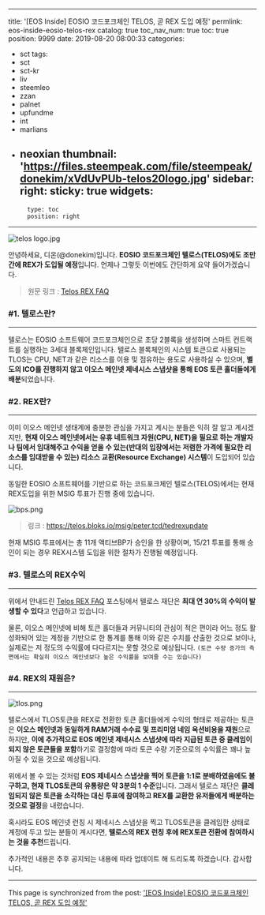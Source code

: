 
---
title: '[EOS Inside] EOSIO 코드포크체인 TELOS, 곧 REX 도입 예정'
permlink: eos-inside-eosio-telos-rex
catalog: true
toc_nav_num: true
toc: true
position: 9999
date: 2019-08-20 08:00:33
categories:
- sct
tags:
- sct
- sct-kr
- liv
- steemleo
- zzan
- palnet
- upfundme
- int
- marlians
- neoxian
thumbnail: 'https://files.steempeak.com/file/steempeak/donekim/xVdUvPUb-telos20logo.jpg'
sidebar:
    right:
        sticky: true
widgets:
    -
        type: toc
        position: right
---


![telos logo.jpg](https://files.steempeak.com/file/steempeak/donekim/xVdUvPUb-telos20logo.jpg)

안녕하세요, 디온(@donekim)입니다. **EOSIO 코드포크체인 텔로스(TELOS)에도 조만간에 REX가 도입될 예정**입니다. 언제나 그렇듯 이번에도 간단하게 요약 들어가겠습니다.

> 원문 링크 : [Telos REX FAQ](https://medium.com/@teloslogical/telos-rex-faqs-573634b1dd7b)

### #1. 텔로스란?
---

텔로스는 EOSIO 소프트웨어 코드포크체인으로 초당 2블록을 생성하며 스마트 컨트랙트를 실행하는 3세대 블록체인입니다. 텔로스 블록체인의 시스템 토큰으로 사용되는 TLOS는 CPU, NET과 같은 리소스를 이용 및 점유하는 용도로 사용하실 수 있으며, **별도의 ICO를 진행하지 않고 이오스 메인넷 제네시스 스냅샷을 통해 EOS 토큰 홀더들에게 배분**되었습니다. 

### #2. REX란?
---

이미 이오스 메인넷 생태계에 충분한 관심을 가지고 계시는 분들은 익히 잘 알고 계시겠지만, **현재 이오스 메인넷에서는 유휴 네트워크 자원(CPU, NET)을 필요로 하는 개발자나 팀에서 임대해주고 수익을 얻을 수 있는(반대의 입장에서는 저렴한 가격에 필요한 리소스를 임대받을 수 있는) 리소스 교환(Resource Exchange) 시스템**이 도입되어 있습니다. 

동일한 EOSIO 소프트웨어를 기반으로 하는 코드포크체인 텔로스(TELOS)에서는 현재 REX도입을 위한 MSIG 투표가 진행 중에 있습니다.

![bps.png](https://files.steempeak.com/file/steempeak/donekim/mPgMlILc-bps.png)

> 링크 : https://telos.bloks.io/msig/peter.tcd/tedrexupdate

현재 MSIG 투표에서는 총 11개 액티브BP가 승인을 한 상황이며, 15/21 투표를 통해 승인이 되는 경우 REX시스템 도입을 위한 절차가 진행될 예정입니다.


### #3. 텔로스의 REX수익
---
위에서 안내드린 [Telos REX FAQ](https://medium.com/@teloslogical/telos-rex-faqs-573634b1dd7b) 포스팅에서 텔로스 재단은 **최대 연 30%의 수익이 발생할 수 있다**고 언급하고 있습니다. 

물론, 이오스 메인넷에 비해 토큰 홀더들과 커뮤니티의 관심이 적은 편이라 어느 정도 활성화되어 있는 계정을 기반으로 한 통계를 통해 이와 같은 수치를 산출한 것으로 보이나, 실제로는 저 정도의 수익률에 다다르지는 못할 것으로 예상됩니다. `(토큰 수량 증가의 측면에서는 확실히 이오스 메인넷보다 높은 수익률을 보여줄 수는 있습니다)`

### #4. REX의 재원은?
---

![tlos.png](https://files.steempeak.com/file/steempeak/donekim/iSlmWepx-tlos.png)

텔로스에서 TLOS토큰을 REX로 전환한 토큰 홀더들에게 수익의 형태로 제공하는 토큰은 **이오스 메인넷과 동일하게 RAM거래 수수료 및 프리미엄 네임 옥션비용을 재원**으로 하지만, **이에 추가적으로 EOS 메인넷 제네시스 스냅샷에 따라 지급된 토큰 중 클레임이 되지 않은 토큰들을 포함**하기로 결정함에 따라 토큰 수량 기준으로의 수익률은 꽤나 높아질 수 있을 것으로 예상됩니다.

위에서 볼 수 있는 것처럼 **EOS 제네시스 스냅샷을 찍어 토큰을 1:1로 분배하였음에도 불구하고, 현재 TLOS토큰의 유통량은 약 3분의 1 수준**입니다. 그래서 텔로스 재단은 **클레임되지 않은 토큰을 소각하는 대신 투표에 참여하고 REX를 교환한 유저들에게 배분하는 것으로 결정**을 내렸습니다. 
 

혹시라도 EOS 메인넷 런칭 시 제네시스 스냅샷을 찍고 TLOS토큰을 클레임한 상태로 계정에 두고 있는 분들이 계시다면, **텔로스의 REX 런칭 후에 REX토큰 전환에 참여하시는 것을 추천**드립니다. 

추가적인 내용은 추후 공지되는 내용에 따라 업데이트 해 드리도록 하겠습니다. 감사합니다.

- - -

This page is synchronized from the post: ['[EOS Inside] EOSIO 코드포크체인 TELOS, 곧 REX 도입 예정'](https://steemit.com/@donekim/eos-inside-eosio-telos-rex)
